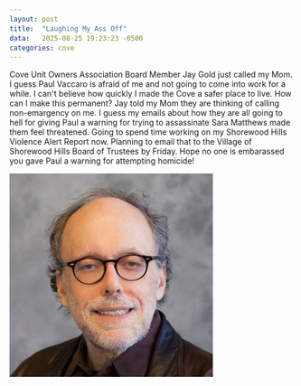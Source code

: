 ```yaml
---
layout: post
title:  "Laughing My Ass Off"
data:   2025-08-25 19:23:23 -0500
categories: cove
---
```

Cove Unit Owners Association Board Member Jay Gold just called my Mom. I guess Paul Vaccaro is afraid of me and not going to come into work for a while. I can't believe how quickly I made the Cove a safer place to live. How can I make this permanent? Jay told my Mom they are thinking of calling non-emargency on me. I guess my emails about how they are all going to hell for giving Paul a warning for trying to assassinate Sara Matthews made them feel threatened. Going to spend time working on my Shorewood Hills Violence Alert Report now. Planning to email that to the Village of Shorewood Hills Board of Trustees by Friday. Hope no one is embarassed you gave Paul a warning for attempting homicide!

![Jay Gold](/images/jay_gold.jpeg "Jay Gold")